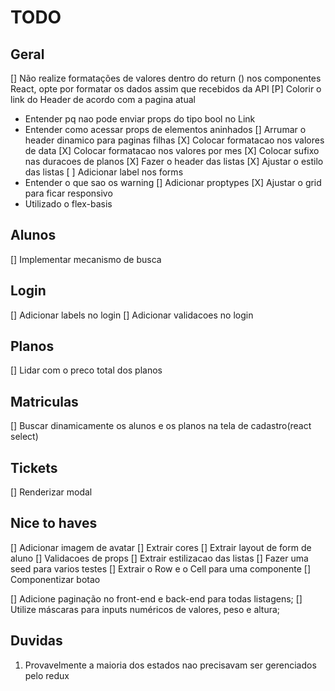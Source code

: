 # TODO

## Geral
[] Não realize formatações de valores dentro do return () nos componentes React, opte por formatar os dados assim que recebidos da API
[P] Colorir o link do Header de acordo com a pagina atual
  - Entender pq nao pode enviar props do tipo bool no Link
  - Entender como acessar props de elementos aninhados
[] Arrumar o header dinamico para paginas filhas
[X] Colocar formatacao nos valores de data
[X] Colocar formatacao nos valores por mes
[X] Colocar sufixo nas duracoes de planos
[X] Fazer o header das listas
[X] Ajustar o estilo das listas
[ ] Adicionar label nos forms
  - Entender o que sao os warning
[] Adicionar proptypes
[X] Ajustar o grid para ficar responsivo
  - Utilizado o flex-basis

## Alunos
[] Implementar mecanismo de busca

## Login
[] Adicionar labels no login
[] Adicionar validacoes no login

## Planos
[] Lidar com o preco total dos planos

## Matriculas
[] Buscar dinamicamente os alunos e os planos na tela de cadastro(react select)

## Tickets
[] Renderizar modal


## Nice to haves
[] Adicionar imagem de avatar
[] Extrair cores
[] Extrair layout de form de aluno
[] Validacoes de props
[] Extrair estilizacao das listas
[] Fazer uma seed para varios testes
[] Extrair o Row e o Cell para uma componente
[] Componentizar botao

[] Adicione paginação no front-end e back-end para todas listagens;
[] Utilize máscaras para inputs numéricos de valores, peso e altura;

## Duvidas
1. Provavelmente a maioria dos estados nao precisavam ser gerenciados pelo redux
